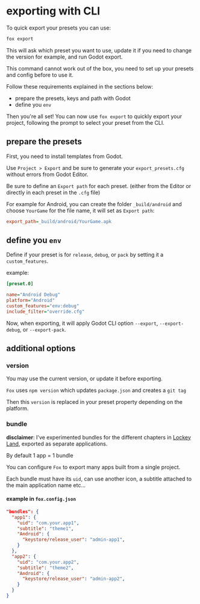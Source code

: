 # exporting with CLI

To quick export your presets you can use:

```sh
fox export
```

This will ask which preset you want to use, update it if you need to change the version for example, and run Godot export.

This command cannot work out of the box, you need to set up your presets and config before to use it.

Follow these requirements explained in the sections below:

- prepare the presets, keys and path with Godot
- define you `env`

Then you're all set! You can now use `fox export` to quickly export your project, following the prompt to select your preset from the CLI.

## prepare the presets

First, you need to install templates from Godot.

Use `Project > Export` and be sure to generate your `export_presets.cfg` without errors from Godot Editor.

Be sure to define an `Export path` for each preset. (either from the Editor or directly in each preset in the `.cfg` file)

For example for Android, you can create the folder `_build/android` and choose `YourGame` for the file name, it will set as `Export path`:

```ini
export_path=_build/android/YourGame.apk
```

## define you `env`

Define if your preset is for `release`, `debug`, or `pack` by setting it a `custom_features`.

example:

```ini
[preset.0]

name="Android Debug"
platform="Android"
custom_features="env:debug"
include_filter="override.cfg"
```

Now, when exporting, it will apply Godot CLI option `--export`, `--export-debug`, or `--export-pack`.

## additional options

### version

You may use the current version, or update it before exporting.

`Fox` uses `npm version` which updates `package.json` and creates a `git tag`

Then this `version` is replaced in your preset property depending on the platform.

### bundle

**disclaimer**: I've experimented bundles for the different chapters in [Lockey Land](https://uralys.com/lockeyland), exported as separate applications.

By default 1 app = 1 bundle

You can configure `Fox` to export many apps built from a single project.

Each bundle must have its `uid`, can use another icon, a subtitle attached to the main application name etc...

#### example in `fox.config.json`

```json
"bundles": {
  "app1": {
    "uid": "com.your.app1",
    "subtitle": "theme1",
    "Android": {
      "keystore/release_user": "admin-app1",
    }
  },
  "app2": {
    "uid": "com.your.app2",
    "subtitle": "theme2",
    "Android": {
      "keystore/release_user": "admin-app2",
    }
  }
}
```
